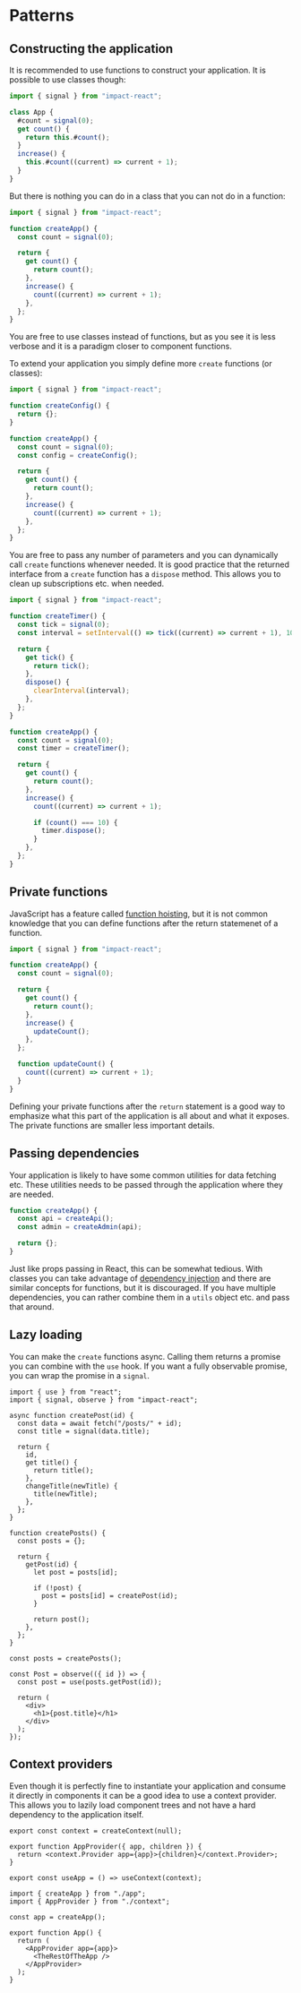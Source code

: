 # Patterns

## Constructing the application

It is recommended to use functions to construct your application. It is possible to use classes though:

```ts
import { signal } from "impact-react";

class App {
  #count = signal(0);
  get count() {
    return this.#count();
  }
  increase() {
    this.#count((current) => current + 1);
  }
}
```

But there is nothing you can do in a class that you can not do in a function:

```ts
import { signal } from "impact-react";

function createApp() {
  const count = signal(0);

  return {
    get count() {
      return count();
    },
    increase() {
      count((current) => current + 1);
    },
  };
}
```

You are free to use classes instead of functions, but as you see it is less verbose and it is a paradigm closer to component functions.

To extend your application you simply define more `create` functions (or classes):

```ts
import { signal } from "impact-react";

function createConfig() {
  return {};
}

function createApp() {
  const count = signal(0);
  const config = createConfig();

  return {
    get count() {
      return count();
    },
    increase() {
      count((current) => current + 1);
    },
  };
}
```

You are free to pass any number of parameters and you can dynamically call `create` functions whenever needed. It is good practice that the returned interface from a `create` function has a `dispose` method. This allows you to clean up subscriptions etc. when needed.

```ts
import { signal } from "impact-react";

function createTimer() {
  const tick = signal(0);
  const interval = setInterval(() => tick((current) => current + 1), 1000);

  return {
    get tick() {
      return tick();
    },
    dispose() {
      clearInterval(interval);
    },
  };
}

function createApp() {
  const count = signal(0);
  const timer = createTimer();

  return {
    get count() {
      return count();
    },
    increase() {
      count((current) => current + 1);

      if (count() === 10) {
        timer.dispose();
      }
    },
  };
}
```

## Private functions

JavaScript has a feature called [function hoisting](), but it is not common knowledge that you can define functions after the return statemenet of a function.

```ts
import { signal } from "impact-react";

function createApp() {
  const count = signal(0);

  return {
    get count() {
      return count();
    },
    increase() {
      updateCount();
    },
  };

  function updateCount() {
    count((current) => current + 1);
  }
}
```

Defining your private functions after the `return` statement is a good way to emphasize what this part of the application is all about and what it exposes. The private functions are smaller less important details.

## Passing dependencies

Your application is likely to have some common utilities for data fetching etc. These utilities needs to be passed through the application where they are needed.

```ts
function createApp() {
  const api = createApi();
  const admin = createAdmin(api);

  return {};
}
```

Just like props passing in React, this can be somewhat tedious. With classes you can take advantage of [dependency injection]() and there are similar concepts for functions, but it is discouraged. If you have multiple dependencies, you can rather combine them in a `utils` object etc. and pass that around.

## Lazy loading

You can make the `create` functions async. Calling them returns a promise you can combine with the `use` hook. If you want a fully observable promise, you can wrap the promise in a `signal`.

```tsx
import { use } from "react";
import { signal, observe } from "impact-react";

async function createPost(id) {
  const data = await fetch("/posts/" + id);
  const title = signal(data.title);

  return {
    id,
    get title() {
      return title();
    },
    changeTitle(newTitle) {
      title(newTitle);
    },
  };
}

function createPosts() {
  const posts = {};

  return {
    getPost(id) {
      let post = posts[id];

      if (!post) {
        post = posts[id] = createPost(id);
      }

      return post();
    },
  };
}

const posts = createPosts();

const Post = observe(({ id }) => {
  const post = use(posts.getPost(id));

  return (
    <div>
      <h1>{post.title}</h1>
    </div>
  );
});
```

## Context providers

Even though it is perfectly fine to instantiate your application and consume it directly in components it can be a good idea to use a context provider. This allows you to lazily load component trees and not have a hard dependency to the application itself.

```tsx
export const context = createContext(null);

export function AppProvider({ app, children }) {
  return <context.Provider app={app}>{children}</context.Provider>;
}

export const useApp = () => useContext(context);
```

```tsx
import { createApp } from "./app";
import { AppProvider } from "./context";

const app = createApp();

export function App() {
  return (
    <AppProvider app={app}>
      <TheRestOfTheApp />
    </AppProvider>
  );
}
```
